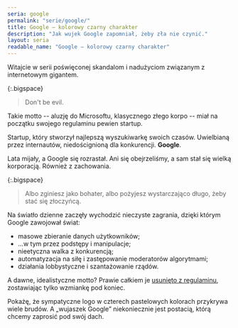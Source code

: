 ```yaml
---
seria: google
permalink: "serie/google/"
title: Google – kolorowy czarny charakter
description: "Jak wujek Google zapomniał, żeby zła nie czynić."
layout: seria
readable_name: "Google – kolorowy czarny charakter"
---
```


Witajcie w serii poświęconej skandalom i nadużyciom związanym z internetowym gigantem.

{:.bigspace}
> Don't be evil.

Takie motto -- aluzję do Microsoftu, klasycznego złego korpo -- miał na początku swojego regulaminu pewien startup.

Startup, który stworzył najlepszą wyszukiwarkę swoich czasów. Uwielbianą przez internautów, niedoścignioną dla konkurencji. **Google**.

Lata mijały, a Google się rozrastał. Ani się obejrzeliśmy, a sam stał się wielką korporacją. Również z zachowania.

{:.bigspace}
> Albo zginiesz jako bohater, albo pożyjesz wystarczająco długo, żeby stać się złoczyńcą.

Na światło dzienne zaczęły wychodzić nieczyste zagrania, dzięki którym Google zawojował świat:

* masowe zbieranie danych użytkowników;
* ...w tym przez podstępy i manipulacje;
* nieetyczna walka z konkurencją;
* automatyzacja na siłę i zastępowanie moderatorów algorytmami;
* działania lobbystyczne i szantażowanie rządów.

A dawne, idealistyczne motto? Prawie całkiem je [usunięto z regulaminu](https://blog.searchscene.com/google-don-t-be-evil-motto-what-went-wrong/), zostawiając tylko wzmiankę pod koniec.

Pokażę, że sympatyczne logo w czterech pastelowych kolorach przykrywa wiele brudów. A „wujaszek Google” niekoniecznie jest postacią, którą chcemy zaprosić pod swój dach.
